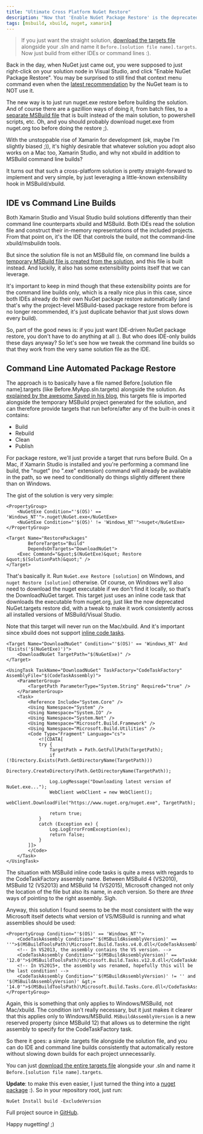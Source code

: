 ```yaml
---
title: "Ultimate Cross Platform NuGet Restore"
description: "Now that 'Enable NuGet Package Restore' is the deprecated non-recommended way of doing package restores, everyone is coming up with a different way of doing it in a way that works on build servers and command line builds. Here is an approach that follows NuGet's own guidance but also works from command line MSBuild, build servers, Linux/Mac via Mono's xbuild and even Xamarin Studio. Oh, and it requires NO tuning of your build process, you just continue to build your solution files as usual."
tags: [msbuild, xbuild, nuget, xamarin]
---
```

> If you just want the straight solution, [download the targets file](https://raw.githubusercontent.com/kzu/kzu.github.io/master/code/AutoRestore/Before.MyApp.sln.targets "Targets file for automated restore") alongside your .sln and name it `Before.[solution file name].targets`. Now just build from either IDEs or command lines :).

Back in the day, when NuGet just came out, you were supposed to just right-click on your solution node in Visual Studio, and click "Enable NuGet Package Restore". You may be surprised to still find that context menu command even when the [latest recommendation](http://docs.nuget.org/docs/reference/package-restore "Package Restore Documentation") by the NuGet team is to NOT use it. 

The new way is to just run nuget.exe restore before building the solution. And of course there are a gazillion ways of doing it, from batch files, to a [separate MSBuild file](http://chris.eldredge.io/blog/2014/01/29/the-newer-new-nuget-package-restore/) that is built instead of the main solution, to powershell scripts, etc. Oh, and you should probably download nuget.exe from nuget.org too before doing the restore ;).

With the unstoppable rise of Xamarin for development (ok, maybe I'm slightly biased ;)), it's highly desirable that whatever solution you adopt also works on a Mac too, Xamarin Studio, and why not xbuild in addition to MSBuild command line builds?

It turns out that such a cross-platform solution is pretty straight-forward to implement and very simple, by just leveraging a little-known extensibility hook in MSBuild/xbuild. 


## IDE vs Command Line Builds

Both Xamarin Studio and Visual Studio build solutions differently than their command line counterparts xbuild and MSBuild. Both IDEs read the solution file and construct their in-memory representations of the included projects. From that point on, it's the IDE that controls the build, not the command-line xbuild/msbuildn tools. 

But since the solution file is not an MSBuild file, on command line builds a [temporary MSBuild file is created from the solution](http://sedodream.com/2010/10/22/MSBuildExtendingTheSolutionBuild.aspx), and this file is built instead. And luckily, it also has some extensibility points itself that we can leverage.

It's important to keep in mind though that these extensibility points are for the command line builds only, which is a really nice plus in this case, since both IDEs already do their own NuGet package restore automatically (and that's why the project-level MSBuild-based package restore from before is no longer recommended, it's just duplicate behavior that just slows down every build).

So, part of the good news is: if you just want IDE-driven NuGet package restore, you don't have to do anything at all :). But who does IDE-only builds these days anyway? So let's see how we tweak the command line builds so that they work from the very same solution file as the IDE.

##  Command Line Automated Package Restore

The approach is to basically have a file named Before.[solution file name].targets (like Before.MyApp.sln.targets) alongside the solution. As [explained by the awesome Sayed in his blog](http://sedodream.com/2010/10/22/MSBuildExtendingTheSolutionBuild.aspx "Extending the solution build"), this targets file is imported alongside the temporary MSBuild project generated for the solution, and can therefore provide targets that run before/after any of the built-in ones it contains:

- Build
- Rebuild
- Clean
- Publish

For package restore, we'll just provide a target that runs before Build. On a Mac, if Xamarin Studio is installed and you're performing a command line build, the "nuget" (no ".exe" extension) command will already be available in the path, so we need to conditionally do things slightly different there than on Windows.

The gist of the solution is very very simple:


	<PropertyGroup>
		<NuGetExe Condition="'$(OS)' == 'Windows_NT'">.nuget\NuGet.exe</NuGetExe>
		<NuGetExe Condition="'$(OS)' != 'Windows_NT'">nuget</NuGetExe>
	</PropertyGroup>

	<Target Name="RestorePackages" 
			BeforeTargets="Build" 
			DependsOnTargets="DownloadNuGet">
		<Exec Command="&quot;$(NuGetExe)&quot; Restore &quot;$(SolutionPath)&quot;" />
	</Target>


That's basically it. Run `NuGet.exe Restore [solution]` on Windows, and `nuget Restore [solution]` otherwise. Of course, on Windows we'll also need to download the nuget executable if we don't find it locally, so that's the DownloadNuGet target. This target just uses an inline code task that downloads the executable from nuget.org, just like the now deprecated NuGet.targets restore did, with a tweak to make it work consistently across all installed versions of MSBuild/Visual Studio.


Note that this target will never run on the Mac/xbuild. And it's important since xbuild does not support [inline code tasks](http://msdn.microsoft.com/en-us/library/dd722601.aspx "MSBuild Inline Tasks on MSDN"). 

	<Target Name="DownloadNuGet" Condition="'$(OS)' == 'Windows_NT' And !Exists('$(NuGetExe)')">
		<DownloadNuGet TargetPath="$(NuGetExe)" />
	</Target>

	<UsingTask TaskName="DownloadNuGet" TaskFactory="CodeTaskFactory" AssemblyFile="$(CodeTaskAssembly)">
		<ParameterGroup>
			<TargetPath ParameterType="System.String" Required="true" />
		</ParameterGroup>
		<Task>
			<Reference Include="System.Core" />
			<Using Namespace="System" />
			<Using Namespace="System.IO" />
			<Using Namespace="System.Net" />
			<Using Namespace="Microsoft.Build.Framework" />
			<Using Namespace="Microsoft.Build.Utilities" />
			<Code Type="Fragment" Language="cs">
				<![CDATA[
                try {
                    TargetPath = Path.GetFullPath(TargetPath);
                    if (!Directory.Exists(Path.GetDirectoryName(TargetPath)))
                        Directory.CreateDirectory(Path.GetDirectoryName(TargetPath));

                    Log.LogMessage("Downloading latest version of NuGet.exe...");
                    WebClient webClient = new WebClient();
                    webClient.DownloadFile("https://www.nuget.org/nuget.exe", TargetPath);

                    return true;
                }
                catch (Exception ex) {
                    Log.LogErrorFromException(ex);
                    return false;
                }
            ]]>
			</Code>
		</Task>
	</UsingTask>

The situation with MSBuild inline code tasks is quite a mess with regards to the CodeTaskFactory assembly name. Between MSBuild 4 (VS2010), MSBuild 12 (VS2013) and MSBuild 14 (VS2015), Microsoft changed not only the location of the file but also its name, in *each* version. So there are *three* ways of pointing to the right assembly. Sigh. 

Anyway, this solution I found seems to be the most consistent with the way Microsoft itself detects what version of VS/MSBuild is running and what assemblies should be used:

	<PropertyGroup Condition="'$(OS)' == 'Windows_NT'">
		<CodeTaskAssembly Condition="'$(MSBuildAssemblyVersion)' == ''">$(MSBuildToolsPath)\Microsoft.Build.Tasks.v4.0.dll</CodeTaskAssembly>
		<!-- In VS2013, the assembly contains the VS version. -->
		<CodeTaskAssembly Condition="'$(MSBuildAssemblyVersion)' == '12.0'">$(MSBuildToolsPath)\Microsoft.Build.Tasks.v12.0.dll</CodeTaskAssembly>
		<!-- In VS2015+, the assembly was renamed, hopefully this will be the last condition! -->
		<CodeTaskAssembly Condition="'$(MSBuildAssemblyVersion)' != '' and '$(MSBuildAssemblyVersion)' &gt;= '14.0'">$(MSBuildToolsPath)\Microsoft.Build.Tasks.Core.dll</CodeTaskAssembly>
	</PropertyGroup>

Again, this is something that only applies to Windows/MSBuild, not Mac/xbuild. The condition isn't really necessary, but it just makes it clearer that this applies only to Windows/MSBuild. `MSBuildAssemblyVersion` is a new reserved property (since MSBuild 12) that allows us to determine the right assembly to specify for the CodeTaskFactory task.


So there it goes: a simple .targets file alongside the solution file, and you can do IDE and command line builds consistently that automatically restore without slowing down builds for each project unnecessarily.

You can just [download the entire targets file](https://raw.githubusercontent.com/kzu/kzu.github.io/master/code/AutoRestore/Before.MyApp.sln.targets "Targets file for automated restore") alongside your .sln and name it `Before.[solution file name].targets`.


**Update**: to make this even easier, I just turned the thing into a [nuget package](https://www.nuget.org/packages/build) :). So in your repository root, just run:

    NuGet Install build -ExcludeVersion

Full project source in [GitHub](https://github.com/kzu/oss). 

Happy nugetting! ;)